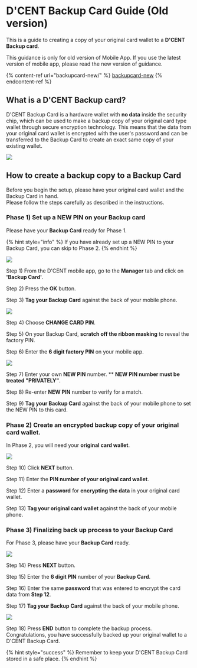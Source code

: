 # D'CENT Backup Card Guide (Old version)

This is a guide to creating a copy of your original card wallet to a **D'CENT Backup card**.

This guidance is only for old version of Mobile App. If you use the latest version of mobile app, please read the new version of guidance.

{% content-ref url="backupcard-new/" %}
[backupcard-new](backupcard-new/)
{% endcontent-ref %}

## What is a D'CENT Backup card?

D'CENT Backup Card is a hardware wallet with **no data** inside the security chip, which can be used to make a backup copy of your original card type wallet through secure encryption technology. This means that the data from your original card wallet is encrypted with the user's password and can be transferred to the Backup Card to create an exact same copy of your existing wallet.

![](../.gitbook/assets/backupcard01\_en.png)

## How to create a backup copy to a Backup Card

Before you begin the setup, please have your original card wallet and the Backup Card in hand.\
Please follow the steps carefully as described in the instructions.

### Phase 1) Set up a NEW PIN on your Backup card

Please have your **Backup Card** ready for Phase 1.

{% hint style="info" %}
If you have already set up a NEW PIN to your Backup Card, you can skip to Phase 2.
{% endhint %}

![](../.gitbook/assets/backupcard\_step123\_en.png)

Step 1) From the D'CENT mobile app, go to the **Manager** tab and click on **'Backup Card'**.

Step 2) Press the **OK** button.

Step 3) **Tag your Backup Card** against the back of your mobile phone.



![](../.gitbook/assets/backupcard\_step456\_en.png)

Step 4) Choose **CHANGE CARD PIN**.

Step 5) On your Backup Card, **scratch off the ribbon masking** to reveal the factory PIN.&#x20;

Step 6) Enter the **6 digit factory PIN** on your mobile app. &#x20;



![](../.gitbook/assets/backupcard\_step789\_en.png)

Step 7) Enter your own **NEW PIN** number. \*\* **NEW PIN number must be treated "PRIVATELY"**.

Step 8) Re-enter **NEW PIN** number to verify for a match.

Step 9) **Tag your Backup Card** against the back of your mobile phone to set the NEW PIN to this card.



### Phase 2) Create an encrypted backup copy of your original card wallet.

In Phase 2, you will need your **original card wallet**.

![](../.gitbook/assets/backupcard\_step10to13\_en.png)

Step 10)  Click **NEXT** button.

Step 11) Enter the **PIN number of your original card wallet**.

Step 12) Enter a **password** for **encrypting the data** in your original card wallet.

Step 13) **Tag your original card wallet** against the back of your mobile phone.



### Phase 3) Finalizing back up process to your Backup Card

For Phase 3, please have your **Backup Card** ready.

![](../.gitbook/assets/backupcard\_step14to17\_en.png)

Step 14) Press **NEXT** button.

Step 15) Enter the **6 digit PIN** number of your **Backup Card**.

Step 16) Enter the same **password** that was entered to encrypt the card data from **Step 12**.

Step 17) **Tag your Backup Card** against the back of your mobile phone.



![](../.gitbook/assets/backupcard\_step18\_en.png)

Step 18) Press **END** button to complete the backup process. Congratulations, you have successfully backed up your original wallet to a D'CENT Backup Card.

{% hint style="success" %}
Remember to keep your D'CENT Backup Card stored in a safe place.
{% endhint %}
